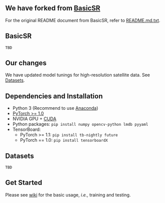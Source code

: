 ## We have forked from [BasicSR](https://github.com/xinntao/BasicSR)

For the original README document from BasicSR, refer to [README.md.txt](./README.md.txt).

## BasicSR

`TBD`

## Our changes

We have updated model tunings for high-resolution satellite data.  See [Datasets](#Datasets).

## Dependencies and Installation
- Python 3 (Recommend to use [Anaconda](https://www.anaconda.com/download/#linux))
- [PyTorch >= 1.0](https://pytorch.org/)
- NVIDIA GPU + [CUDA](https://developer.nvidia.com/cuda-downloads)
- Python packages: `pip install numpy opencv-python lmdb pyyaml`
- TensorBoard: 
  - PyTorch >= 1.1: `pip install tb-nightly future`
  - PyTorch == 1.0: `pip install tensorboardX`
  
## Datasets
`TBD`

## Get Started
Please see [wiki](https://github.com/xinntao/BasicSR/wiki/Training-and-Testing) for the basic usage, *i.e.,* training and testing.

